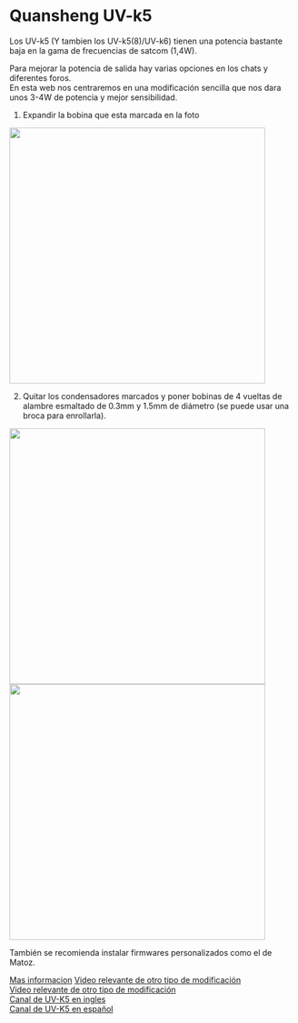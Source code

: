 # Quansheng UV-k5

Los UV-k5 (Y tambien los UV-k5(8)/UV-k6) tienen una potencia bastante baja en la gama de frecuencias de satcom (1,4W).  

Para mejorar la potencia de salida hay varias opciones en los chats y diferentes foros.  
En esta web nos centraremos en una modificación sencilla que nos dara unos 3-4W de potencia y mejor sensibilidad.

1. Expandir la bobina que esta marcada en la foto

<img height="450" src="/../_img/radios/expand_coil.png" />

2. Quitar los condensadores marcados y poner bobinas de 4 vueltas de alambre esmaltado de 0.3mm y 1.5mm de diámetro (se puede usar una broca para enrollarla).

<img height="450" src="/../_img/radios/k5_mod.png" />
<img height="450" src="/../_img/radios/k5_result.png" />

También se recomienda instalar firmwares personalizados como el de Matoz.

[Mas informacion](https://forum.cxem.net/index.php?/topic/262822-%D0%BF%D0%B5%D1%80%D0%B5%D1%81%D1%82%D1%80%D0%BE%D0%B9%D0%BA%D0%B0-%D0%BF%D1%80%D0%B5%D1%81%D0%B5%D0%BB%D0%B5%D0%BA%D1%82%D0%BE%D1%80%D0%B0-%D1%80%D1%81%D1%82-quansheng-uv-k5-%D0%BD%D0%B0-satcom)
[Video relevante de otro tipo de modificación](https://www.youtube.com/watch?v=cuCjfeUxKGw)  
[Video relevante de otro tipo de modificación](https://www.youtube.com/watch?v=c110XUpw7cY)  
[Canal de UV-K5 en ingles](https://t.me/quansheng_uvk5_en_dev)  
[Canal de UV-K5 en español](https://t.me/QuanShengES)
